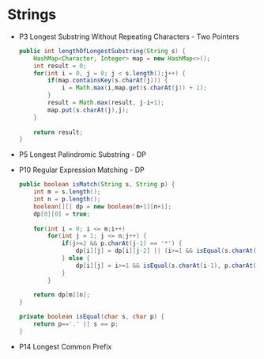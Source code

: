 # Strings

* P3 Longest Substring Without Repeating Characters - Two Pointers
    ```java
    public int lengthOfLongestSubstring(String s) {
        HashMap<Character, Integer> map = new HashMap<>();
        int result = 0;
        for(int i = 0, j = 0; j < s.length();j++) {
            if(map.containsKey(s.charAt(j))) {
                i = Math.max(i,map.get(s.charAt(j)) + 1);
            }
            result = Math.max(result, j-i+1);
            map.put(s.charAt(j),j);
        }
        
        return result;
    }

* P5 Longest Palindromic Substring - DP

* P10 Regular Expression Matching - DP
    ```java
    public boolean isMatch(String s, String p) {
        int m = s.length();
        int n = p.length();
        boolean[][] dp = new boolean[m+1][n+1];
        dp[0][0] = true;
        
        for(int i = 0; i <= m;i++) 
            for(int j = 1; j <= n;j++) {
                if(j>=2 && p.charAt(j-1) == '*') {
                    dp[i][j] = dp[i][j-2] || (i>=1 && isEqual(s.charAt(i-1), p.charAt(j-2)) && dp[i-1][j]);
                } else {
                    dp[i][j] = i>=1 && isEqual(s.charAt(i-1), p.charAt(j-1)) && dp[i-1][j-1];
                }
            }
        
        return dp[m][n];
    }
    
    private boolean isEqual(char s, char p) {
        return p=='.' || s == p;
    }

* P14 Longest Common Prefix
